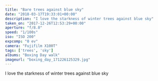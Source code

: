 ```yaml
---
title: "Bare trees against blue sky"
date: "2018-03-17T19:33:01+00:00"
description: "I love the starkness of winter trees against blue sky"
taken_on: "2017-12-26T12:53:29+00:00"
aperture: "f/8.0"
speed: "1/100s"
iso: "ISO 200"
expcomp: "0 ev"
camera: "Fujifilm X100T"
tags: ['trees', 'sky']
albums: "Boxing Day walk"
imageurl: "boxing_day_171226125329.jpg"
---
```


I love the starkness of winter trees against blue sky